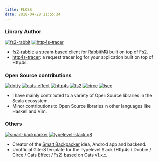 ```yaml
---
title: FLOSS
date: 2018-04-28 11:55:34
---
```


### Library Author

[![fs2-rabbit](/img/floss/fs2-rabbit.png)](https://gvolpe.github.io/fs2-rabbit/)   [![http4s-tracer](/img/floss/generic.png)](https://github.com/gvolpe/http4s-tracer)

- [fs2-rabbit](https://gvolpe.github.io/fs2-rabbit/): a stream-based client for RabbitMQ built on top of Fs2.
- [http4s-tracer](https://github.com/gvolpe/http4s-tracer): a request tracer log for your application built on top of Http4s.

### Open Source contributions

[![dotty](/img/floss/dotty.png)](https://github.com/lampepfl/dotty/graphs/contributors)    [![cats-effect](/img/floss/cats.png)](https://github.com/typelevel/cats-effect/graphs/contributors)    [![http4s](/img/floss/http4s.png)](https://github.com/http4s/http4s/graphs/contributors)    [![fs2](/img/floss/generic.png)](https://github.com/functional-streams-for-scala/fs2/graphs/contributors)    [![circe](/img/floss/circe.png)](https://github.com/circe/circe/graphs/contributors)    [![tsec](/img/floss/generic.png)](https://github.com/jmcardon/tsec/graphs/contributors)

- I have mainly contributed to a variety of Open Source libraries in the Scala ecosystem.
- Minor contributions to Open Source libraries in other languages like Haskell and Vim.

### Others
[![smart-backpacker](/img/floss/sb.png)](https://github.com/SmartBackpacker/core/graphs/contributors)  [![typelevel-stack.g8](/img/floss/typelevel.png)](https://github.com/gvolpe/typelevel-stack.g8)

- Creator of the [Smart Backpacker](http://www.smartbackpackerapp.com/) idea, Android app and backend.
- Unofficial Giter8 template for the Typelevel Stack (Http4s / Doobie / Circe / Cats Effect / Fs2) based on Cats v1.x.x.
